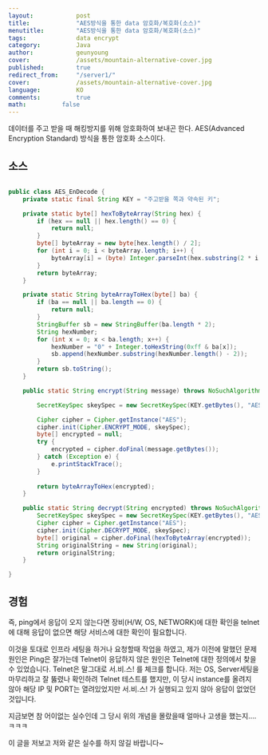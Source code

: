 ```yaml
---
layout:            post
title:             "AES방식을 통한 data 암호화/복호화(소스)"
menutitle:         "AES방식을 통한 data 암호화/복호화(소스)"
tags:              data encrypt
category:          Java
author:            geunyoung
cover:             /assets/mountain-alternative-cover.jpg
published:         true
redirect_from:     "/server1/"
cover:             /assets/mountain-alternative-cover.jpg
language:          KO
comments:          true
math:		   false
---
```


데이터를 주고 받을 때 해킹방지를 위해 암호화하여 보내곤 한다.
AES(Advanced Encryption Standard) 방식을 통한 암호화 소스이다.



## 소스

```java

public class AES_EnDecode {
	private static final String KEY = "주고받을 쪽과 약속된 키";

	private static byte[] hexToByteArray(String hex) {
		if (hex == null || hex.length() == 0) {
			return null;
		}
		byte[] byteArray = new byte[hex.length() / 2];
		for (int i = 0; i < byteArray.length; i++) {
			byteArray[i] = (byte) Integer.parseInt(hex.substring(2 * i, 2 * i + 2), 16);
		}
		return byteArray;
	}

	private static String byteArrayToHex(byte[] ba) {
		if (ba == null || ba.length == 0) {
			return null;
		}
		StringBuffer sb = new StringBuffer(ba.length * 2);
		String hexNumber;
		for (int x = 0; x < ba.length; x++) {
			hexNumber = "0" + Integer.toHexString(0xff & ba[x]);
			sb.append(hexNumber.substring(hexNumber.length() - 2));
		}
		return sb.toString();
	}

	public static String encrypt(String message) throws NoSuchAlgorithmException, NoSuchPaddingException, InvalidKeyException, IllegalBlockSizeException, BadPaddingException {

		SecretKeySpec skeySpec = new SecretKeySpec(KEY.getBytes(), "AES");

		Cipher cipher = Cipher.getInstance("AES");
		cipher.init(Cipher.ENCRYPT_MODE, skeySpec);
		byte[] encrypted = null;
		try {
			encrypted = cipher.doFinal(message.getBytes());
		} catch (Exception e) {
			e.printStackTrace();
		}
		
		return byteArrayToHex(encrypted);
	}

	public static String decrypt(String encrypted) throws NoSuchAlgorithmException, NoSuchPaddingException, InvalidKeyException, IllegalBlockSizeException, BadPaddingException, UnsupportedEncodingException {
		SecretKeySpec skeySpec = new SecretKeySpec(KEY.getBytes(), "AES");
		Cipher cipher = Cipher.getInstance("AES");
		cipher.init(Cipher.DECRYPT_MODE, skeySpec);
		byte[] original = cipher.doFinal(hexToByteArray(encrypted));
		String originalString = new String(original);
		return originalString;
	}

}

```

## 경험

즉, ping에서 응답이 오지 않는다면 장비(H/W, OS, NETWORK)에 대한 확인을
telnet에 대해 응답이 없으면 해당 서비스에 대한 확인이 필요합니다.

이것을 토대로 인프라 세팅을 하거나 요청할때 작업을 하였고,
제가 이전에 말했던 문제 원인은 Ping은 잘가는데 Telnet이 응답하지 않은 원인은 Telnet에 대한 정의에서 찾을 수 있었습니다.
Telnet은 말그대로 서.비.스! 를 체크를 합니다.
저는 OS, Server세팅을 마무리하고 잘 뚫렸나 확인하려 Telnet 테스트를 했지만, 이 당시 instance를 올려지 않아 
해당 IP 및 PORT는 열려있었지만 서.비.스! 가 실행되고 있지 않아 응답이 없었던 것입니다.

지금보면 참 어이없는 실수인데
그 당시 위의 개념을 몰랐을때 얼마나 고생을 했는지....ㅋㅋㅋ

이 글을 저보고 저와 같은 실수를 하지 않길 바랍니다~

